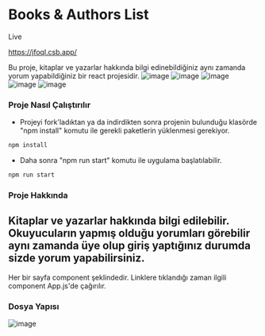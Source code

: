 # Books & Authors List

Live

https://jfoql.csb.app/

Bu proje, kitaplar ve yazarlar hakkında bilgi edinebildiğiniz aynı zamanda yorum yapabildiğiniz bir react projesidir.
![image](https://user-images.githubusercontent.com/83647142/132123164-8f7fb646-78bc-456f-a8d3-c8fae4d4cf43.png)
![image](https://user-images.githubusercontent.com/83647142/132123176-da803958-b294-4215-8fe4-0d96534559c4.png)
![image](https://user-images.githubusercontent.com/83647142/132123195-bd80304a-a96f-4136-97f4-f28252258e62.png)
![image](https://user-images.githubusercontent.com/83647142/132123223-59b3198f-f6ce-4cab-af90-ced319a9eb28.png)
![image](https://user-images.githubusercontent.com/83647142/132123261-711bd877-7999-49d2-822e-00a6a0504dec.png)

### Proje Nasıl Çalıştırılır

- Projeyi fork'ladıktan ya da indirdikten sonra projenin bulunduğu klasörde "npm install" komutu ile gerekli paketlerin yüklenmesi gerekiyor.
```bash
npm install
```
- Daha sonra "npm run start" komutu ile uygulama başlatılabilir.
```bash
npm run start
```
### Proje Hakkında
Kitaplar ve yazarlar hakkında bilgi edilebilir. Okuyucuların yapmış olduğu yorumları görebilir aynı zamanda üye olup giriş yaptığınız durumda sizde yorum yapabilirsiniz.
-
Her bir sayfa component şeklindedir. Linklere tıklandığı zaman ilgili component App.js'de çağırılır. 

### Dosya Yapısı
![image](https://user-images.githubusercontent.com/83647142/130316332-c14c5a92-ec7a-4c84-af20-3a35f2288f0b.png)
